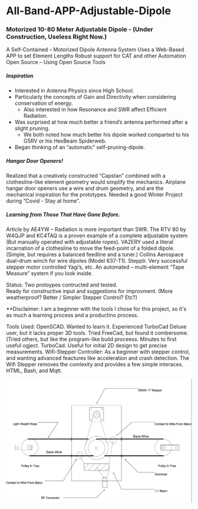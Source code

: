 # All-Band-APP-Adjustable-Dipole
### Motorized 10-80 Meter Adjustable Dipole - (Under Construction, Useless Right Now.)

A Self-Contained – Motorized Dipole Antenna System
Uses a Web-Based APP to set Element Lengths
Robust support for CAT and other Automation
Open Source – Using Open Source Tools

##### Inspiration
  - Interested in Antenna Physics since High School.
  - Particularly the concepts of Gain and Directivity when considering conservation of energy.
    - Also interested in how Resonance and SWR affect Efficient Radiation.
  - Was surprised at how much better a friend’s antenna performed after a slight pruning.
    - We both noted how much better his dipole worked comparted to his G5RV or his HexBeam Spiderweb.
  - Began thinking of an “automatic” self-pruning-dipole.
  
##### Hangar Door Openers!  
  Realized that a creatively constructed “Capstan” combined with a clothesline-like element geometry would simplify the mechanics.
    Airplane hangar door openers use a wire and drum geometry, and are the mechanical inspiration for the prototypes.
    Needed a good Winter Project during “Covid - Stay at home”.

##### Learning from Those That Have Gone Before.
  Article by AE4YW – Radiation is more important than SWR.
  The RTV 80 by W4QJP and KC4TAQ  is a proven example of a complete adjustable system (But manually operated with adjustable ropes).
  VA2ERY used a literal incarnation of a clothesline to move the feed-point of a folded dipole.
    (Simple, but requires a balanced feedline and a tuner.)
  Collins Aerospace dual-drum winch for wire dipoles (Model 637-T1).
  SteppIr.  Very successful stepper motor controlled Yagi’s, etc.
    An automated – multi-element “Tape Measure” system if you look inside.


Status:  Two protoypes contructed and tested.  
  Ready for constructive input and suggestions for improvment.  (More weatherproof?  Better / Simpler Stepper Control?  Etc?)

**Disclaimer:  I am a beginner with the tools I chose for this project, so it's as much a learning process and a productino process.

Tools Used:
OpenSCAD.  Wanted to learn it.  Experienced TurboCad Deluxe user, but it lacks proper 3D tools.
Tried FreeCad, but found it combersome.  (Tried others, but like the program-like build proceess.  Minutes to first useful ogject.
TurboCad.  Useful for initial 2D design to get precise measurements.
Wifi-Stepper Controller:  As a beginner with stepper control, and wanting advanced feactures like acceleration and crash detection.
The Wifi Stepper removes the comlexity and provides a few simple interaces.  HTML, Bash, and Mqtt.

![All Band Adjustable Dipole](https://github.com/AD0MZ/All-Band-APP-Adjustable-Dipole/blob/main/Collateral/1.%20%20Initial%20Concept.png)



